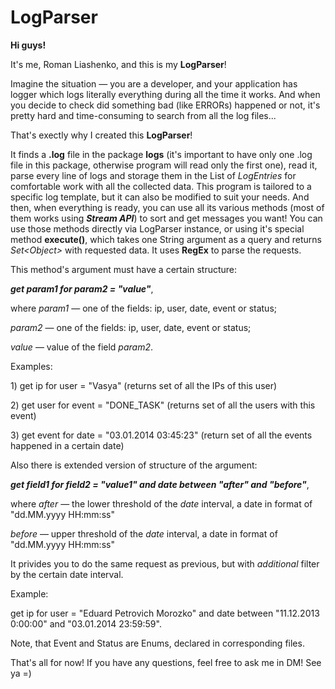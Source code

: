 # LogParser
__Hi guys!__

It's me, Roman Liashenko, and this is my __LogParser__!

Imagine the situation — you are a developer, and your application has logger which logs literally everything during all the time it works. 
And when you decide to check did something bad (like ERRORs) happened or not, it's pretty hard and time-consuming to search from all the log files...

That's exectly why I created this __LogParser__!

It finds a __.log__ file in the package __logs__ (it's important to have only one .log file in this package, otherwise program will read only the first one), 
read it, parse every line of logs and storage them in the List of _LogEntries_ for comfortable work with all the collected data. 
This program is tailored to a specific log template, but it can also be modified to suit your needs. And then, when everything is ready, you can use all its various
methods (most of them works using ___Stream API___) to sort and get messages you want! You can use those methods directly via LogParser instance, or using it's special method __execute()__, 
which takes one String argument as a query and returns _Set\<Object\>_ with requested data. It uses __RegEx__ to parse the requests.

This method's argument must have a certain structure:

___get param1 for param2 = "value"___,

where _param1_ — one of the fields: ip, user, date, event or status;

_param2_ — one of the fields: ip, user, date, event or status;

_value_ — value of the field _param2_.

Examples: 

1\) get ip for user = "Vasya" (returns set of all the IPs of this user)

2\) get user for event = "DONE_TASK" (returns set of all the users with this event)

3\) get event for date = "03.01.2014 03:45:23" (return set of all the events happened in a certain date)


Also there is extended version of structure of the argument:

___get field1 for field2 = "value1" and date between "after" and "before"___,

where _after_ — the lower threshold of the _date_ interval, a date in format of "dd.MM.yyyy HH:mm:ss"

_before_ — upper threshold of the _date_ interval, a date in format of "dd.MM.yyyy HH:mm:ss"

It privides you to do the same request as previous, but with _additional_ filter by the certain date interval.

Example:

get ip for user = "Eduard Petrovich Morozko" and date between "11.12.2013 0:00:00" and "03.01.2014 23:59:59".

Note, that Event and Status are Enums, declared in corresponding files.

That's all for now! If you have any questions, feel free to ask me in DM! See ya =)
